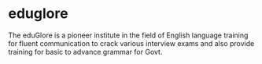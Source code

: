 # eduglore
The eduGlore is a pioneer institute in the field of English language training for fluent communication to crack various interview exams and also provide training for basic to advance grammar for Govt. 
